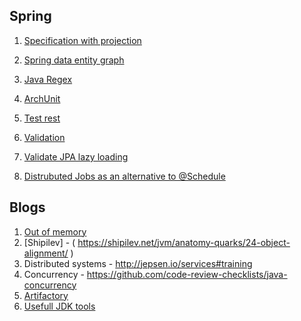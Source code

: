 ## Spring
1. [Specification with projection](https://github.com/pramoth/specification-with-projection)
2. [Spring data entity graph](https://github.com/Cosium/spring-data-jpa-entity-graph)


3. [Java Regex](https://github.com/VerbalExpressions/JavaVerbalExpressions)
4. [ArchUnit](https://github.com/TNG/ArchUnit)
5. [Test rest](https://github.com/rest-assured/rest-assured)
6. [Validation](https://github.com/making/yavi)
7. [Validate JPA lazy loading](https://github.com/adgadev/jplusone)
8. [Distrubuted Jobs as an alternative to @Schedule](https://github.com/jobrunr/jobrunr)


## Blogs
1.  [Out of memory](https://web.archive.org/web/20190201234818/http://java-latte.blogspot.com/2014/03/metaspace-in-java-8.html)
2. [Shipilev] - ( https://shipilev.net/jvm/anatomy-quarks/24-object-alignment/ )
3. Distributed systems - http://jepsen.io/services#training
4. Concurrency - https://github.com/code-review-checklists/java-concurrency
7. [Artifactory](https://github.com/dzikoysk/reposilite)
8. [Usefull JDK tools](https://blog.marcinchwedczuk.pl/useful-jdk-tools-part-1)
